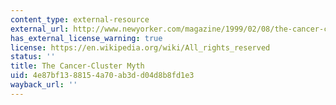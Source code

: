 ```yaml
---
content_type: external-resource
external_url: http://www.newyorker.com/magazine/1999/02/08/the-cancer-cluster-myth
has_external_license_warning: true
license: https://en.wikipedia.org/wiki/All_rights_reserved
status: ''
title: The Cancer-Cluster Myth
uid: 4e87bf13-8815-4a70-ab3d-d04d8b8fd1e3
wayback_url: ''
---
```

